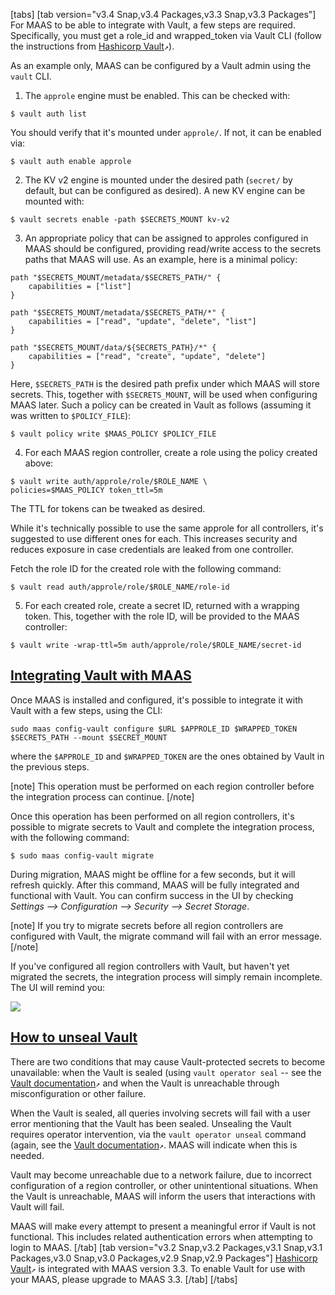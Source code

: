 <!-- How to use hashicorp vault with MAAS -->
[tabs]
[tab version="v3.4 Snap,v3.4 Packages,v3.3 Snap,v3.3 Packages"]
For MAAS to be able to integrate with Vault, a few steps are required.  Specifically, you must get a role_id and wrapped_token via Vault CLI (follow the instructions from [Hashicorp Vault](https://learn.hashicorp.com/tutorials/vault/approle-best-practices?in=vault/auth-methods#approle-response-wrapping)`↗`).

As an example only, MAAS can be configured by a Vault admin using the `vault` CLI.

1) The `approle` engine must be enabled. This can be checked with:

```nohighlight
$ vault auth list
```

You should verify that it's mounted under `approle/`.  If not, it can be enabled via:

```nohighlight
$ vault auth enable approle
```

2) The KV v2 engine is mounted under the desired path (`secret/` by default, but can be configured as desired). A new KV engine can be mounted with:

```nohighlight
$ vault secrets enable -path $SECRETS_MOUNT kv-v2
```

3) An appropriate policy that can be assigned to approles configured in MAAS should be configured, providing read/write access to the secrets paths that MAAS will use.  As an example, here is a minimal policy:

```nohighlight
path "$SECRETS_MOUNT/metadata/$SECRETS_PATH/" {
	capabilities = ["list"]
}

path "$SECRETS_MOUNT/metadata/$SECRETS_PATH/*" {
	capabilities = ["read", "update", "delete", "list"]
}

path "$SECRETS_MOUNT/data/${SECRETS_PATH}/*" {
	capabilities = ["read", "create", "update", "delete"]
}
```
Here, `$SECRETS_PATH` is the desired path prefix under which MAAS will store secrets. This, together with `$SECRETS_MOUNT`, will be used when configuring MAAS later. Such a policy can be created in Vault as follows (assuming it was written to `$POLICY_FILE`):

```nohighlight
$ vault policy write $MAAS_POLICY $POLICY_FILE
```

4) For each MAAS region controller, create a role using the policy created above:

```nohighlight
$ vault write auth/approle/role/$ROLE_NAME \
policies=$MAAS_POLICY token_ttl=5m
```

The TTL for tokens can be tweaked as desired.

While it's technically possible to use the same approle for all controllers, it's suggested to use different ones for each.  This increases security and reduces exposure in case credentials are leaked from one controller.

Fetch the role ID for the created role with the following command:

```nohighlight
$ vault read auth/approle/role/$ROLE_NAME/role-id
```

5) For each created role, create a secret ID, returned with a wrapping token. This, together with the role ID, will be provided to the MAAS controller:

```nohighlight
$ vault write -wrap-ttl=5m auth/approle/role/$ROLE_NAME/secret-id
```

<a href="#heading--Integrating-Vault-with-MAAS"><h2 id="heading--Integrating-Vault-with-MAAS">Integrating Vault with MAAS</h2></a>

Once MAAS is installed and configured, it's possible to integrate it with Vault with a few steps, using the CLI:

```nohighlight
sudo maas config-vault configure $URL $APPROLE_ID $WRAPPED_TOKEN $SECRETS_PATH --mount $SECRET_MOUNT
```
where the `$APPROLE_ID` and `$WRAPPED_TOKEN` are the ones obtained by Vault in the previous steps.

[note]
This operation must be performed on each region controller before the integration process can continue.
[/note]

Once this operation has been performed on all region controllers, it's possible to migrate secrets to Vault and complete the integration process, with the following command:

```nohighlight
$ sudo maas config-vault migrate
```
During migration, MAAS might be offline for a few seconds, but it will refresh quickly.  After this command, MAAS will be fully integrated and functional with Vault. You can confirm success in the UI by checking *Settings --> Configuration --> Security --> Secret Storage*.

[note] 
If you try to migrate secrets before all region controllers are configured with Vault, the migrate command will fail with an error message.
[/note]

If you've configured all region controllers with Vault, but haven't yet migrated the secrets, the integration process will simply remain incomplete.  The UI will remind you:

<a href="https://discourse.maas.io/uploads/default/original/2X/5/558b495841536f38600bbe67c4d4293a3e94bd0b.png" target = "_blank"><img src="https://discourse.maas.io/uploads/default/original/2X/5/558b495841536f38600bbe67c4d4293a3e94bd0b.png"></a>

<a href="#heading--How-to-unseal-Vault"><h2 id="heading--How-to-unseal-Vault">How to unseal Vault</h2></a>

There are two conditions that may cause Vault-protected secrets to become unavailable: when the Vault is sealed (using `vault operator seal` -- see the [Vault documentation](https://www.hashicorp.com/products/vault)`↗` and when the Vault is unreachable through misconfiguration or other failure.

When the Vault is sealed, all queries involving secrets will fail with a user error mentioning that the Vault has been sealed.  Unsealing the Vault requires operator intervention, via the `vault operator unseal` command (again, see the [Vault documentation](https://www.hashicorp.com/products/vault)`↗`.  MAAS will indicate when this is needed.

Vault may become unreachable due to a network failure, due to incorrect configuration of a region controller, or other unintentional situations.  When the Vault is unreachable, MAAS will inform the users that interactions with Vault will fail.

MAAS will make every attempt to present a meaningful error if Vault is not functional.  This includes related authentication errors when attempting to login to MAAS.
[/tab]
[tab version="v3.2 Snap,v3.2 Packages,v3.1 Snap,v3.1 Packages,v3.0 Snap,v3.0 Packages,v2.9 Snap,v2.9 Packages"]
[Hashicorp Vault](https://www.vaultproject.io/)`↗` is integrated with MAAS version 3.3.  To enable Vault for use with your MAAS, please upgrade to MAAS 3.3.
[/tab]
[/tabs]
